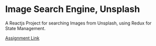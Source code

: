 # Image Search Engine, Unsplash

A Reactjs Project for searching Images from Unsplash, using Redux for State Management.

[Assignment Link](https://imagesearchunsplash.herokuapp.com/)
